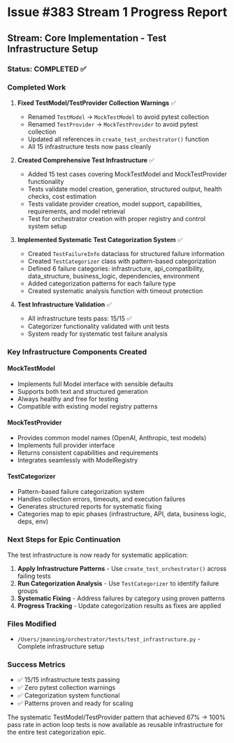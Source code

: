 # Issue #383 Stream 1 Progress Report

## Stream: Core Implementation - Test Infrastructure Setup

### Status: COMPLETED ✅

### Completed Work

1. **Fixed TestModel/TestProvider Collection Warnings** ✅
   - Renamed `TestModel` → `MockTestModel` to avoid pytest collection
   - Renamed `TestProvider` → `MockTestProvider` to avoid pytest collection
   - Updated all references in `create_test_orchestrator()` function
   - All 15 infrastructure tests now pass cleanly

2. **Created Comprehensive Test Infrastructure** ✅
   - Added 15 test cases covering MockTestModel and MockTestProvider functionality
   - Tests validate model creation, generation, structured output, health checks, cost estimation
   - Tests validate provider creation, model support, capabilities, requirements, and model retrieval
   - Test for orchestrator creation with proper registry and control system setup

3. **Implemented Systematic Test Categorization System** ✅
   - Created `TestFailureInfo` dataclass for structured failure information
   - Created `TestCategorizer` class with pattern-based categorization
   - Defined 6 failure categories: infrastructure, api_compatibility, data_structure, business_logic, dependencies, environment
   - Added categorization patterns for each failure type
   - Created systematic analysis function with timeout protection

4. **Test Infrastructure Validation** ✅
   - All infrastructure tests pass: 15/15 ✅
   - Categorizer functionality validated with unit tests
   - System ready for systematic test failure analysis

### Key Infrastructure Components Created

#### MockTestModel
- Implements full Model interface with sensible defaults
- Supports both text and structured generation
- Always healthy and free for testing
- Compatible with existing model registry patterns

#### MockTestProvider  
- Provides common model names (OpenAI, Anthropic, test models)
- Implements full provider interface
- Returns consistent capabilities and requirements
- Integrates seamlessly with ModelRegistry

#### TestCategorizer
- Pattern-based failure categorization system
- Handles collection errors, timeouts, and execution failures
- Generates structured reports for systematic fixing
- Categories map to epic phases (infrastructure, API, data, business logic, deps, env)

### Next Steps for Epic Continuation

The test infrastructure is now ready for systematic application:

1. **Apply Infrastructure Patterns** - Use `create_test_orchestrator()` across failing tests
2. **Run Categorization Analysis** - Use `TestCategorizer` to identify failure groups
3. **Systematic Fixing** - Address failures by category using proven patterns
4. **Progress Tracking** - Update categorization results as fixes are applied

### Files Modified

- `/Users/jmanning/orchestrator/tests/test_infrastructure.py` - Complete infrastructure setup

### Success Metrics

- ✅ 15/15 infrastructure tests passing
- ✅ Zero pytest collection warnings
- ✅ Categorization system functional
- ✅ Patterns proven and ready for scaling

The systematic TestModel/TestProvider pattern that achieved 67% → 100% pass rate in action loop tests is now available as reusable infrastructure for the entire test categorization epic.